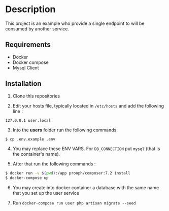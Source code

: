 # Description

This project is an example who provide a single endpoint to will be consumed by another service.

## Requirements
  - Docker
  - Docker compose
  - Mysql Client

## Installation

1) Clone this repositories

2) Edit your hosts file, typically located in `/etc/hosts` and add the following line : 
```
127.0.0.1 user.local
```
3) Into the **users** folder run the following commands:
```sh
$ cp .env.example .env
```
4) You may replace these ENV VARS. For `DB_CONNECTION` put `mysql` (that is the container's name).

5) After that run the following commands : 
```sh
$ docker run -v $(pwd):/app prooph/composer:7.2 install
$ docker-compose up
```

6) You may create into docker container a database with the same name that you set up the user service

7) Run `docker-compose run user php artisan migrate --seed`
